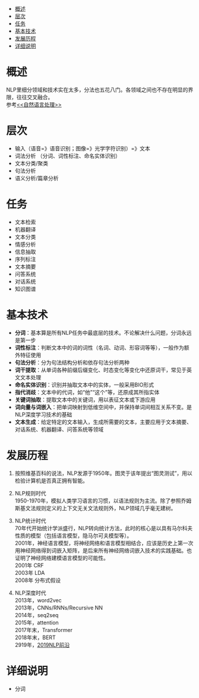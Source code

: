 - [概述](#%e6%a6%82%e8%bf%b0)
- [层次](#%e5%b1%82%e6%ac%a1)
- [任务](#%e4%bb%bb%e5%8a%a1)
- [基本技术](#%e5%9f%ba%e6%9c%ac%e6%8a%80%e6%9c%af)
- [发展历程](#%e5%8f%91%e5%b1%95%e5%8e%86%e7%a8%8b)
- [详细说明](#%e8%af%a6%e7%bb%86%e8%af%b4%e6%98%8e)

# 概述
NLP里细分领域和技术实在太多，分法也五花八门。各领域之间也不存在明显的界限，往往交叉融合。  
参考[<<自然语言处理>>](https://www.zhihu.com/topic/19560026/intro)

# 层次
- 输入（语音=》语音识别；图像=》光学字符识别）=》文本
- 词法分析 （分词、词性标注、命名实体识别）
- 文本分类/聚类
- 句法分析
- 语义分析/篇章分析

# 任务
- 文本检索
- 机器翻译
- 文本分类
- 情感分析
- 信息抽取
- 序列标注
- 文本摘要
- 问答系统
- 对话系统
- 知识图谱

# 基本技术
- **分词**：基本算是所有NLP任务中最底层的技术。不论解决什么问题，分词永远是第一步
- **词性标注**：判断文本中的词的词性（名词、动词、形容词等等），一般作为额外特征使用
- **句法分析**：分为句法结构分析和依存句法分析两种
- **词干提取**：从单词各种前缀后缀变化、时态变化等变化中还原词干，常见于英文文本处理
- **命名实体识别**：识别并抽取文本中的实体，一般采用BIO形式
- **指代消歧**：文本中的代词，如“他”“这个”等，还原成其所指实体
- **关键词抽取**：提取文本中的关键词，用以表征文本或下游应用
- **词向量与词嵌入**：把单词映射到低维空间中，并保持单词间相互关系不变。是NLP深度学习技术的基础
- **文本生成**：给定特定的文本输入，生成所需要的文本，主要应用于文本摘要、对话系统、机器翻译、问答系统等领域

# 发展历程
1. 按照维基百科的说法，NLP发源于1950年。图灵于该年提出“图灵测试”，用以检验计算机是否真正拥有智能。

2. NLP规则时代  
1950-1970年，模拟人类学习语言的习惯，以语法规则为主流。除了参照乔姆斯基文法规则定义的上下文无关文法规则外，NLP领域几乎毫无建树。

3. NLP统计时代  
70年代开始统计学派盛行，NLP转向统计方法，此时的核心是以具有马尔科夫性质的模型（包括语言模型，隐马尔可夫模型等）。  
2001年，神经语言模型，将神经网络和语言模型相结合，应该是历史上第一次用神经网络得到词嵌入矩阵，是后来所有神经网络词嵌入技术的实践基础。也证明了神经网络建模语言模型的可能性。  
2001年  CRF  
2003年  LDA  
2008年  分布式假设

4. NLP深度时代  
2013年，word2vec  
2013年，CNNs/RNNs/Recursive NN  
2014年，seq2seq  
2015年，attention  
2017年末，Transformer  
2018年末，BERT  
2919年，[2019NLP前沿](https://tech.sina.com.cn/csj/2020-01-07/doc-iihnzahk2530606.shtml)


# 详细说明
- 分词